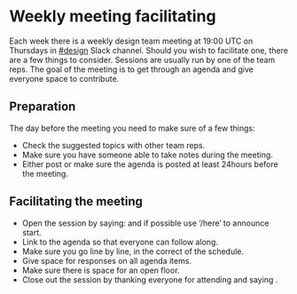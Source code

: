 # Weekly meeting facilitating

Each week there is a weekly design team meeting at 19:00 UTC on Thursdays in [#design](https://make.wordpress.org/design/tag/design/) Slack channel. Should you wish to facilitate one, there are a few things to consider. Sessions are usually run by one of the team reps. The goal of the meeting is to get through an agenda and give everyone space to contribute.

## Preparation

The day before the meeting you need to make sure of a few things:

*   Check the suggested topics with other team reps.
*   Make sure you have someone able to take notes during the meeting.
*   Either post or make sure the agenda is posted at least 24hours before the meeting.

## Facilitating the meeting

*   Open the session by saying: <meeting> and if possible use ‘/here’ to announce start.
*   Link to the agenda so that everyone can follow along.
*   Make sure you go line by line, in the correct of the schedule.
*   Give space for responses on all agenda items.
*   Make sure there is space for an open floor.
*   Close out the session by thanking everyone for attending and saying </meeting>.